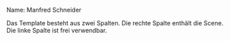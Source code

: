 Name: Manfred Schneider

Das Template besteht aus zwei Spalten. Die rechte Spalte enthält die Scene. Die linke Spalte ist frei verwendbar.